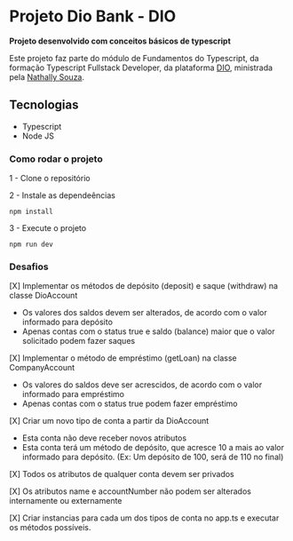 # Projeto Dio Bank - DIO

**Projeto desenvolvido com conceitos básicos de typescript**

Este projeto faz parte do módulo de Fundamentos do Typescript, da formação Typescript Fullstack Developer, da plataforma [DIO](https://web.dio.me/track/formacao-typescript-fullstack-developer), ministrada pela [Nathally Souza](https://github.com/nathyts).

## Tecnologias

- Typescript
- Node JS

### Como rodar o projeto

1 - Clone o repositório

2 - Instale as dependeências
    
    npm install

3 - Execute o projeto

    npm run dev

### Desafios
[X] Implementar os métodos de depósito (deposit) e saque (withdraw) na classe DioAccount
  - Os valores dos saldos devem ser alterados, de acordo com o valor informado para depósito
  - Apenas contas com o status true e saldo (balance) maior que o valor solicitado podem fazer saques

[X] Implementar o método de empréstimo (getLoan) na classe CompanyAccount
  - Os valores do saldos deve ser acrescidos, de acordo com o valor informado para empréstimo
  - Apenas contas com o status true podem fazer empréstimo

[X] Criar um novo tipo de conta a partir da DioAccount
  - Esta conta não deve receber novos atributos
  - Esta conta terá um método de depósito, que acresce 10 a mais ao valor informado para depósito. (Ex: Um depósito de 100, será de 110 no final)

[X] Todos os atributos de qualquer conta devem ser privados

[X] Os atributos name e accountNumber não podem ser alterados internamente ou externamente

[X] Criar instancias para cada um dos tipos de conta no app.ts e executar os métodos possíveis.